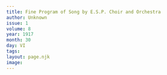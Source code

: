 ```yaml
---
title: Fine Program of Song by E.S.P. Choir and Orchestra
author: Unknown
issue: 1
volume: 8
year: 1917
month: 30
day: VI
tags:
layout: page.njk
image:
---
```

